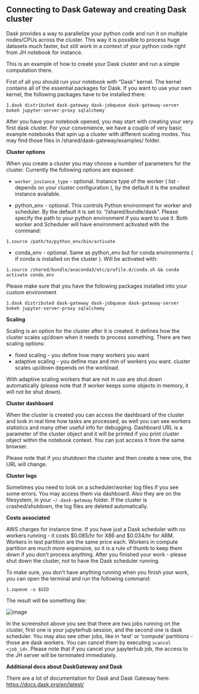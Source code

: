 
## Connecting to Dask Gateway and creating Dask cluster 

Dask provides a way to parallelize your python code and run it on multiple nodes/CPUs across the cluster. This way it is possible to process huge datasets much faster, but still work in a context of your python code right from JH notebook for instance.

This is an example of how to create your Dask cluster and run a simple computation there.

First of all you should run your notebook with “Dask“ kernel. The kernel contains all of the essential packages for Dask. If you want to use your own kernel, the following packages have to be installed there:

```
1.dask distributed dask-gateway dask-jobqueue dask-gateway-server bokeh jupyter-server-proxy sqlalchemy
```
After you have your notebook opened, you may start with creating your very first dask cluster. For your convenience, we have a couple of very basic example notebooks that spin up a cluster with different scaling modes. You may find those files in /shared/dask-gateway/examples/ folder. 

**Cluster options**

When you create a cluster you may choose a number of parameters for the cluster. Currently the following options are exposed:

- ```worker_instance_type``` - optional. Instance type of the worker ( list - depends on your cluster configuration ), by the default it is the smallest instance available.

- python_env - optional. This controls Python environment for worker and scheduler. By the default it is set to: “/shared/bundle/dask“. Please specify the path to your python environment if you want to use it. Both worker and Scheduler will have environment activated with the command:

```
1.source /path/to/python_env/bin/activate
```
- conda_env - optional. Same as python_env but for conda environments ( if conda is installed on the cluster ). Will be activated with:
```
1.source /shared/bundle/anaconda3/etc/profile.d/conda.sh && conda activate conda_env
```
Please make sure that you have the following packages installed into your custom environment 

```
1.dask distributed dask-gateway dask-jobqueue dask-gateway-server bokeh jupyter-server-proxy sqlalchemy
```
**Scaling**

Scaling is an option for the cluster after it is created. It defines how the cluster scales up/down when it needs to process something. There are two scaling options:

- fixed scaling - you define how many workers you want
- adaptive scaling - you define max and min of workers you want. cluster scales up/down depends on the workload.

With adaptive scaling workers that are not in use are shut down automatically (please note that if worker keeps some objects in memory, it will not be shut down).

**Cluster dashboard**

When the cluster is created you can access the dashboard of the cluster and look in real time how tasks are processed, as well you can see workers statistics and many other useful info for debugging. Dashboard URL is a parameter of the cluster object and it will be printed if you print cluster object within the notebook context. You can just access it from the same browser.

Please note that if you shutdown the cluster and then create a new one, the URL will change.

**Cluster logs**

Sometimes you need to look on a scheduler/worker log files if you see some errors. You may access them via dashboard. Also they are on the filesystem, in your ```~/.dask-gateway``` folder. If the cluster is crashed/shutdown, the log files are deleted automatically.

**Costs associated**

AWS charges for instance time. If you have just a Dask scheduler with no workers running - it costs $0.085/hr for X86 and $0.034/hr for ARM. Workers in test partition are the same price each. Workers in compute partition are much more expensive, so it is a rule of thumb to keep them down if you don’t process anything. After you finished your work - please shut down the cluster, not to have the Dask scheduler running. 

To make sure, you don’t have anything running when you finish your work, you can open the terminal and run the following command:
```
1.squeue -u $UID
```
The result will be something like:

![image](https://user-images.githubusercontent.com/90186820/132676846-7c646da6-547c-4fc3-bdda-e7ee051197a0.png)

In the screenshot above you see that there are two jobs running on the cluster, first one is your jupyterhub session, and the second one is dask scheduler. You may also see other jobs, like in ‘test' or ‘compute’ partitions - those are dask workers. You can cancel them by executing ```scancel <job_id>```. Please note that if you cancel your jupyterhub job, the access to the JH server will be terminated immediately.  

 

**Additional docs about DaskGateway and Dask**

There are a lot of documentation for Dask and Dask Gateway here: https://docs.dask.org/en/latest/
